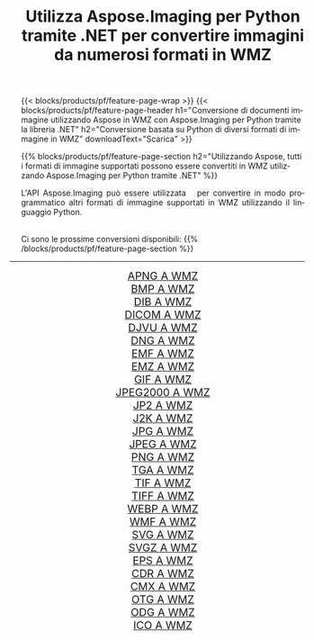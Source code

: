 ﻿---
title: Utilizza Aspose.Imaging per Python tramite .NET per convertire immagini da numerosi formati in WMZ 
weight: 3920
url: /it/python-net/conversion/to/wmz/ 
lang: it
langdirlevel: 2
locales: zh-hans,ja,it,ru,de,es,fr,nl,id,lt,pl,pt,vi,tr,ko,zh-hant,ar,hi,th,sv,cs,uk,he
description: Puoi utilizzare Aspose.Imaging per Python tramite la libreria .NET per convertire da una varietà di formati in WMZ
---

{{< blocks/products/pf/feature-page-wrap >}}
{{< blocks/products/pf/feature-page-header h1="Conversione di documenti immagine utilizzando Aspose in WMZ con Aspose.Imaging per Python tramite la libreria .NET" h2="Conversione basata su Python di diversi formati di immagine in WMZ" downloadText="Scarica" >}}


{{% blocks/products/pf/feature-page-section  h2="Utilizzando Aspose, tutti i formati di immagine supportati possono essere convertiti in WMZ utilizzando Aspose.Imaging per Python tramite .NET" %}}
<p align=justify>L'API Aspose.Imaging può essere utilizzata   per convertire in modo programmatico altri formati di immagine supportati in WMZ utilizzando il linguaggio Python.</p>
<br/>
Ci sono le prossime conversioni disponibili:
{{% /blocks/products/pf/feature-page-section %}}
<div class="container-fluid productfamilypage bg-gray">
    <div class="convertypes bg-gray agp-content section">
        <div class="container">
		<hr style="margin-left:-20px;"/>
		<div class="row other-converters" style="gap: 10px;font-size: 19px;text-align:center;">
		    <div class='col-md-2 other-converter remove-lp remove-rp'><a href="/imaging/it/python-net/conversion/apng-to-wmz/" style="padding:15px;">APNG A WMZ</a></div>
<div class='col-md-2 other-converter remove-lp remove-rp'><a href="/imaging/it/python-net/conversion/bmp-to-wmz/" style="padding:15px;">BMP A WMZ</a></div>
<div class='col-md-2 other-converter remove-lp remove-rp'><a href="/imaging/it/python-net/conversion/dib-to-wmz/" style="padding:15px;">DIB A WMZ</a></div>
<div class='col-md-2 other-converter remove-lp remove-rp'><a href="/imaging/it/python-net/conversion/dicom-to-wmz/" style="padding:15px;">DICOM A WMZ</a></div>
<div class='col-md-2 other-converter remove-lp remove-rp'><a href="/imaging/it/python-net/conversion/djvu-to-wmz/" style="padding:15px;">DJVU A WMZ</a></div>
<div class='col-md-2 other-converter remove-lp remove-rp'><a href="/imaging/it/python-net/conversion/dng-to-wmz/" style="padding:15px;">DNG A WMZ</a></div>
<div class='col-md-2 other-converter remove-lp remove-rp'><a href="/imaging/it/python-net/conversion/emf-to-wmz/" style="padding:15px;">EMF A WMZ</a></div>
<div class='col-md-2 other-converter remove-lp remove-rp'><a href="/imaging/it/python-net/conversion/emz-to-wmz/" style="padding:15px;">EMZ A WMZ</a></div>
<div class='col-md-2 other-converter remove-lp remove-rp'><a href="/imaging/it/python-net/conversion/gif-to-wmz/" style="padding:15px;">GIF A WMZ</a></div>
<div class='col-md-2 other-converter remove-lp remove-rp'><a href="/imaging/it/python-net/conversion/jpeg2000-to-wmz/" style="padding:15px;">JPEG2000 A WMZ</a></div>
<div class='col-md-2 other-converter remove-lp remove-rp'><a href="/imaging/it/python-net/conversion/jp2-to-wmz/" style="padding:15px;">JP2 A WMZ</a></div>
<div class='col-md-2 other-converter remove-lp remove-rp'><a href="/imaging/it/python-net/conversion/j2k-to-wmz/" style="padding:15px;">J2K A WMZ</a></div>
<div class='col-md-2 other-converter remove-lp remove-rp'><a href="/imaging/it/python-net/conversion/jpg-to-wmz/" style="padding:15px;">JPG A WMZ</a></div>
<div class='col-md-2 other-converter remove-lp remove-rp'><a href="/imaging/it/python-net/conversion/jpeg-to-wmz/" style="padding:15px;">JPEG A WMZ</a></div>
<div class='col-md-2 other-converter remove-lp remove-rp'><a href="/imaging/it/python-net/conversion/png-to-wmz/" style="padding:15px;">PNG A WMZ</a></div>
<div class='col-md-2 other-converter remove-lp remove-rp'><a href="/imaging/it/python-net/conversion/tga-to-wmz/" style="padding:15px;">TGA A WMZ</a></div>
<div class='col-md-2 other-converter remove-lp remove-rp'><a href="/imaging/it/python-net/conversion/tif-to-wmz/" style="padding:15px;">TIF A WMZ</a></div>
<div class='col-md-2 other-converter remove-lp remove-rp'><a href="/imaging/it/python-net/conversion/tiff-to-wmz/" style="padding:15px;">TIFF A WMZ</a></div>
<div class='col-md-2 other-converter remove-lp remove-rp'><a href="/imaging/it/python-net/conversion/webp-to-wmz/" style="padding:15px;">WEBP A WMZ</a></div>
<div class='col-md-2 other-converter remove-lp remove-rp'><a href="/imaging/it/python-net/conversion/wmf-to-wmz/" style="padding:15px;">WMF A WMZ</a></div>
<div class='col-md-2 other-converter remove-lp remove-rp'><a href="/imaging/it/python-net/conversion/svg-to-wmz/" style="padding:15px;">SVG A WMZ</a></div>
<div class='col-md-2 other-converter remove-lp remove-rp'><a href="/imaging/it/python-net/conversion/svgz-to-wmz/" style="padding:15px;">SVGZ A WMZ</a></div>
<div class='col-md-2 other-converter remove-lp remove-rp'><a href="/imaging/it/python-net/conversion/eps-to-wmz/" style="padding:15px;">EPS A WMZ</a></div>
<div class='col-md-2 other-converter remove-lp remove-rp'><a href="/imaging/it/python-net/conversion/cdr-to-wmz/" style="padding:15px;">CDR A WMZ</a></div>
<div class='col-md-2 other-converter remove-lp remove-rp'><a href="/imaging/it/python-net/conversion/cmx-to-wmz/" style="padding:15px;">CMX A WMZ</a></div>
<div class='col-md-2 other-converter remove-lp remove-rp'><a href="/imaging/it/python-net/conversion/otg-to-wmz/" style="padding:15px;">OTG A WMZ</a></div>
<div class='col-md-2 other-converter remove-lp remove-rp'><a href="/imaging/it/python-net/conversion/odg-to-wmz/" style="padding:15px;">ODG A WMZ</a></div>
<div class='col-md-2 other-converter remove-lp remove-rp'><a href="/imaging/it/python-net/conversion/ico-to-wmz/" style="padding:15px;">ICO A WMZ</a></div>
                </div>
        </div>
    </div>
</div>
<br/>

